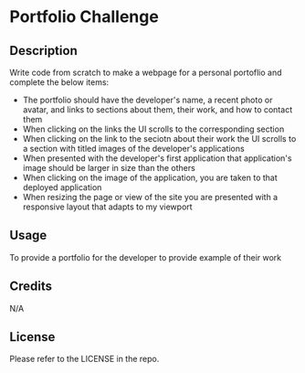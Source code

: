 # Portfolio Challenge

## Description

Write code from scratch to make a webpage for a personal portoflio and complete the below items:

- The portfolio should have the developer's name, a recent photo or avatar, and links to sections about them, their work, and how to contact them
- When clicking on the links the UI scrolls to the corresponding section
- When clicking on the link to the seciotn about their work the UI scrolls to a section with titled images of the developer's applications
- When presented with the developer's first application that application's image should be larger in size than the others
- When clicking on the image of the application, you are taken to that deployed application
- When resizing the page or view of the site you are presented with a responsive layout that adapts to my viewport

## Usage

To provide a portfolio for the developer to provide example of their work

## Credits

N/A

## License

Please refer to the LICENSE in the repo.